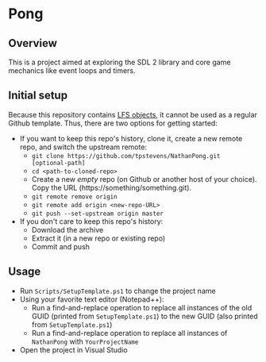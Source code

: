 # Pong

## Overview
This is a project aimed at exploring the SDL 2 library and core game mechanics like event loops and timers.

## Initial setup

Because this repository contains [LFS objects](https://docs.github.com/en/repositories/working-with-files/managing-large-files/about-git-large-file-storage), it cannot be used as a regular Github template. Thus, there are two options for getting started:
- If you want to keep this repo's history, clone it, create a new remote repo, and switch the upstream remote:
    - `git clone https://github.com/tpstevens/NathanPong.git [optional-path]`
    - `cd <path-to-cloned-repo>`
    - Create a new *empty* repo (on Github or another host of your choice). Copy the URL (https://something/something.git).
    - `git remote remove origin`
    - `git remote add origin <new-repo-URL>`
    - `git push --set-upstream origin master`
- If you don't care to keep this repo's history:
    - Download the archive
    - Extract it (in a new repo or existing repo)
    - Commit and push

## Usage

- Run `Scripts/SetupTemplate.ps1` to change the project name
- Using your favorite text editor (Notepad++):
    - Run a find-and-replace operation to replace all instances of the old GUID (printed from `SetupTemplate.ps1`) to the new GUID (also printed from `SetupTemplate.ps1`)
    - Run a find-and-replace operation to replace all instances of `NathanPong` with `YourProjectName`
- Open the project in Visual Studio
